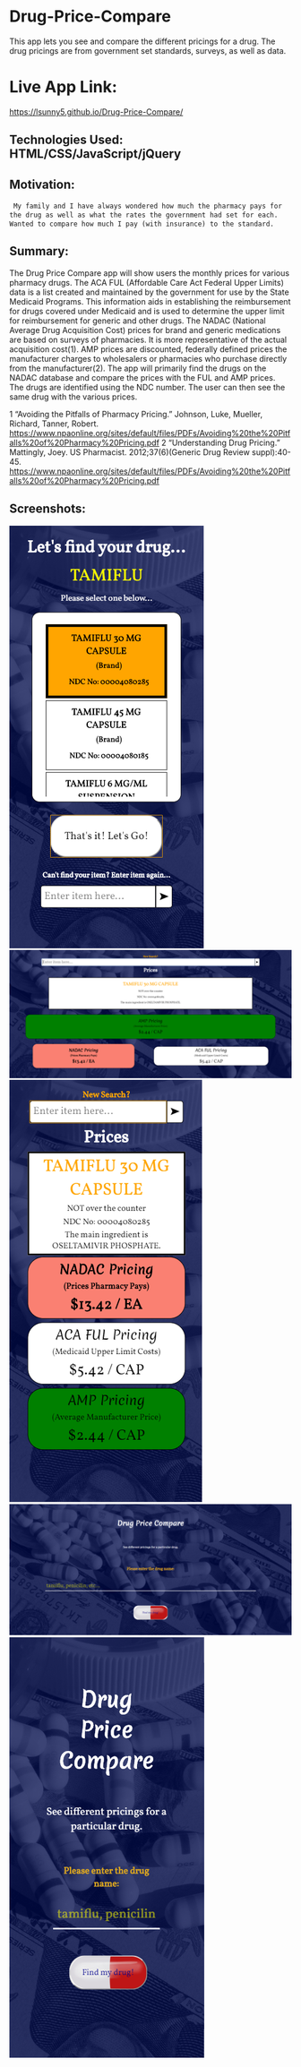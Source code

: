 # Drug-Price-Compare
This app lets you see and compare the different pricings for a drug.  The drug pricings are from government set standards, surveys, as well as data.  

# Live App Link:  
https://lsunny5.github.io/Drug-Price-Compare/

## Technologies Used:  HTML/CSS/JavaScript/jQuery

## Motivation:  
     My family and I have always wondered how much the pharmacy pays for the drug as well as what the rates the government had set for each.  Wanted to compare how much I pay (with insurance) to the standard.  

## Summary: 
The Drug Price Compare app will show users the monthly prices for various pharmacy drugs.  The ACA FUL (Affordable Care Act Federal Upper Limits) data is a list created and maintained by the government for use by the State Medicaid Programs.  This information aids in establishing the reimbursement for drugs covered under Medicaid and is used to determine the upper limit for reimbursement for generic and other drugs. The NADAC (National Average Drug Acquisition Cost) prices for brand and generic medications are based on surveys of pharmacies.  It is more representative of the actual acquisition cost(1).  AMP prices are discounted, federally defined prices the manufacturer charges to wholesalers or pharmacies who purchase directly from the manufacturer(2).  The app will primarily find the drugs on the NADAC database and compare the prices with the FUL and AMP prices.  The drugs are identified using the NDC number.  The user can then see the same drug with the various prices.  

1 “Avoiding the Pitfalls of Pharmacy Pricing.”  Johnson, Luke, Mueller, Richard, Tanner, Robert.  https://www.npaonline.org/sites/default/files/PDFs/Avoiding%20the%20Pitfalls%20of%20Pharmacy%20Pricing.pdf 
2 “Understanding Drug Pricing.”  Mattingly, Joey.  US Pharmacist.   2012;37(6)(Generic Drug Review suppl):40-45. https://www.npaonline.org/sites/default/files/PDFs/Avoiding%20the%20Pitfalls%20of%20Pharmacy%20Pricing.pdf 

## Screenshots:  
![Drug-Price-Compare](images/Screenshots/findDrugSSMobile.png)
![Drug-Price-Compare](images/Screenshots/resultScreenSS.png)
![Drug-Price-Compare](images/Screenshots/resultScreenSSMobile.png)
![Drug-Price-Compare](images/Screenshots/startScreenSS.png)
![Drug-Price-Compare](images/Screenshots/startScreenSSMobile.png)